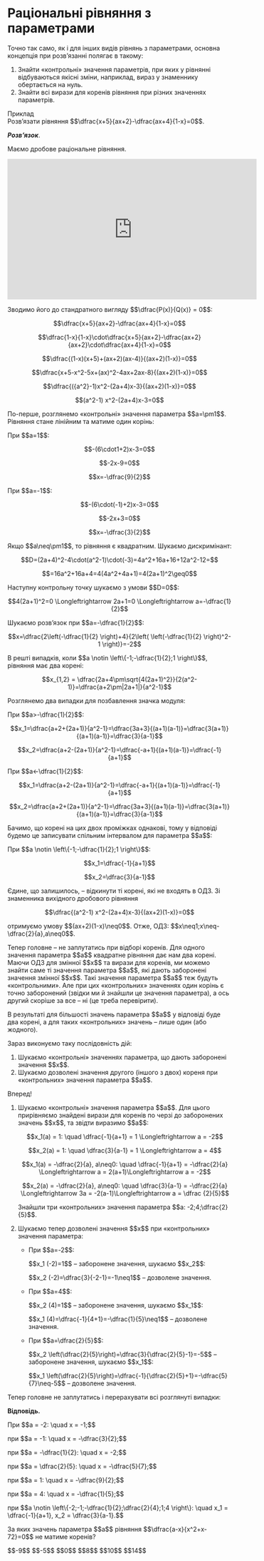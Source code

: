 # Раціональні рівняння з параметрами

<p>Точно так само, як і для інших видів рівнянь з параметрами, основна концепція при розв’язанні полягає в такому: </p>

<ol>
<li>Знайти «контрольнi» значення параметрiв, при яких у рівнянні вiдбуваються якiснi змiни, наприклад, вираз у знаменнику обертається на нуль.</li>
<li>Знайти всi вирази для коренiв рiвняння при рiзних значеннях параметрiв.</li>
</ol>

<div class="space">
<div class="task-wrap">
<span class="task">Приклад</span>
<div class="task-text">
Розв’язати рівняння $$\dfrac{x+5}{ax+2}-\dfrac{ax+4}{1-x}=0$$. 
<p><b><i>Розв’язок</i></b>.</p>
<p>Маємо дробове раціональне рівняння.</p>
<p><div class="fluidMedia">
<iframe align="center" width="560" height="315" src="https://www.youtube.com/embed/mbOe51sfq7o" frameborder="0" allowfullscreen></iframe>
</div>
<div class="popup">
</div>
</p>
<p>Зводимо його до стандратного вигляду $$\dfrac{P(x)}{Q(x)} = 0$$:</p>
<p align="center">$$\dfrac{x+5}{ax+2}-\dfrac{ax+4}{1-x}=0$$</p>
<p align="center">$$\dfrac{1-x}{1-x}\cdot\dfrac{x+5}{ax+2}-\dfrac{ax+2}{ax+2}\cdot\dfrac{ax+4}{1-x}=0$$</p>
<p align="center">$$\dfrac{(1-x)(x+5)+(ax+2)(ax-4)}{(ax+2)(1-x)}=0$$</p>
<p align="center">$$\dfrac{x+5-x^2-5x+(ax)^2-4ax+2ax-8}{(ax+2)(1-x)}=0$$</p>
<p align="center">$$\dfrac{({a^2}-1)x^2-(2a+4)x-3}{(ax+2)(1-x)}=0$$</p>
<p align="center">$$(a^2-1) x^2-(2a+4)x-3=0$$</p>
<p>По-перше, розглянемо «контрольні» значення параметра $$a=\pm1$$. Рівняння стане лінійним та матиме один корінь:</p>
<p>При $$a=1$$:</p>
<p align="center">$$-(6\cdot1+2)x-3=0$$</p>
<p align="center">$$-2x-9=0$$</p>
<p align="center">$$x=-\dfrac{9}{2}$$</p>
<p>При $$a=-1$$:</p>
<p align="center">$$-(6\cdot(-1)+2)x-3=0$$</p>
<p align="center">$$-2x+3=0$$</p>
<p align="center">$$x=-\dfrac{3}{2}$$</p>
<p>Якщо $$a\neq\pm1$$, то рівняння є квадратним. Шукаємо дискримінант:</p>
<p align="center">$$D=(2a+4)^2-4\cdot(a^2-1)\cdot(-3)=4a^2+16a+16+12a^2-12=$$</p>
<p align="center">$$=16a^2+16a+4=4(4a^2+4a+1)=4(2a+1)^2\geq0$$</p>
<p>Наступну контрольну точку шукаємо з умови $$D=0$$:</p>
<p align="center">$$4(2a+1)^2=0 \Longleftrightarrow 2a+1=0 \Longleftrightarrow a=-\dfrac{1}{2}$$</p>
<p>Шукаємо розв’язок при $$a=-\dfrac{1}{2}$$:</p>
<p align="center">$$x=\dfrac{2\left(-\dfrac{1}{2} \right)+4}{2\left( \left(-\dfrac{1}{2} \right)^2-1 \right)}=-2$$</p>
<p>В решті випадків, коли $$a \notin \left\{-1;-\dfrac{1}{2};1 \right\}$$, рівняння має два корені:</p>
<p align="center">$$x_{1,2} = \dfrac{2a+4\pm\sqrt{4(2a+1)^2}}{2(a^2-1)}=\dfrac{a+2\pm|2a+1|}{a^2-1}$$</p>
<p>Розглянемо два випадки для позбавлення значка модуля:</p>
<p>При $$a>-\dfrac{1}{2}$$:</p>
<p align="center">$$x_1=\dfrac{a+2+(2a+1)}{a^2-1}=\dfrac{3a+3}{(a+1)(a-1)}=\dfrac{3(a+1)}{(a+1)(a-1)}=\dfrac{3}{a-1}$$</p>
<p align="center">$$x_2=\dfrac{a+2-(2a+1)}{a^2-1}=\dfrac{-a+1}{(a+1)(a-1)}=\dfrac{-1}{a+1}$$</p>
<p>При $$a<-\dfrac{1}{2}$$:</p>
<p align="center">$$x_1=\dfrac{a+2-(2a+1)}{a^2-1}=\dfrac{-a+1}{(a+1)(a-1)}=\dfrac{-1}{a+1}$$</p>
<p align="center">$$x_2=\dfrac{a+2+(2a+1)}{a^2-1}=\dfrac{3a+3}{(a+1)(a-1)}=\dfrac{3(a+1)}{(a+1)(a-1)}=\dfrac{3}{a-1}$$</p>
<p>Бачимо, що корені на цих двох проміжках однакові, тому у відповіді будемо це записувати спільним інтервалом для параметра $$a$$:</p>
<p>При $$a \notin \left\{-1;-\dfrac{1}{2};1 \right\}$$:</p>
<p align="center">$$x_1=\dfrac{-1}{a+1}$$</p>
<p align="center">$$x_2=\dfrac{3}{a-1}$$</p>
<p>Єдине, що залишилось, – відкинути ті корені, які не входять в ОДЗ. Зі знаменника вихідного дробового рівняння</p>
<p align="center">$$\dfrac{(a^2-1) x^2-(2a+4)x-3}{(ax+2)(1-x)}=0$$</p>
<p>отримуємо умову $$(ax+2)(1-x)\neq0$$. Отже, ОДЗ: $$x\neq1;x\neq-\dfrac{2}{a},a\neq0$$.</p>
<p>Тепер головне – не заплутатись при відборі коренів. Для одного значення параметра $$a$$ квадратне рівняння дає нам два корені. Маючи ОДЗ для змінної $$x$$ та вирази для коренів, ми можемо знайти саме ті значення параметра $$a$$, які дають заборонені значення змінної $$x$$. Такі значення параметра $$a$$ теж будуть «контрольними». Але при цих «контрольних» значеннях один корінь є точно заборонений (звідки ми й знайшли це значення параметра), а ось другий скоріше за все – ні (це треба перевірити).</p>
<p>В результаті для більшості значень параметра $$a$$ у відповіді буде два корені, а для таких «контрольних» значень – лише один (або жодного).</p>
<p>Зараз виконуємо таку послідовність дій:</p>
<ol>
<li>Шукаємо «контрольні» значеннях параметра, що дають заборонені значення $$x$$.</li>
<li>Шукаємо дозволені значення другого (іншого з двох) кореня при «контрольних» значення параметра $$a$$.</li>
</ol>
<p>Вперед!</p>
<ol>
<li>Шукаємо «контрольні» значення параметра $$a$$. Для цього прирівняємо знайдені вирази для коренів по черзі до заборонених значень $$x$$, та звідти виразимо $$a$$:</li>
<p align="center">$$x_1(a) = 1:  \quad \dfrac{-1}{a+1} = 1 \Longleftrightarrow a = -2$$<p>
<p align="center">$$x_2(a) = 1:  \quad \dfrac{3}{a-1} = 1 \Longleftrightarrow a = 4$$<p>
<p align="center">$$x_1(a) = -\dfrac{2}{a}, a\neq0:  \quad \dfrac{-1}{a+1} = -\dfrac{2}{a} \Longleftrightarrow a = 2(a+1)\Longleftrightarrow a = -2$$<p>
<p align="center">$$x_2(a) = -\dfrac{2}{a}, a\neq0:  \quad \dfrac{3}{a-1} = -\dfrac{2}{a} \Longleftrightarrow 3a = -2(a-1)\Longleftrightarrow a = \dfrac {2}{5}$$<p>
<p>Знайшли три «контрольних» значення параметра $$a: -2;4;\dfrac{2}{5}$$.</p>
<li>Шукаємо тепер дозволені значення $$x$$ при «контрольних» значення параметра:</li>
<ul>
<li>При $$a=-2$$:</li>
<p>$$x_1 (-2)=1$$ – заборонене значення, шукаємо $$x_2$$:</p>
<p>$$x_2 (-2)=\dfrac{3}{-2-1}=-1\neq1$$ – дозволене значення.</p>
<li>При $$a=4$$:</li>
<p>$$x_2 (4)=1$$ – заборонене значення, шукаємо $$x_1$$:</p>
<p>$$x_1 (4)=\dfrac{-1}{4+1}=-\dfrac{1}{5}\neq1$$ – дозволене значення.</p>
<li>При $$a=\dfrac{2}{5}$$:</li>
<p>$$x_2 \left(\dfrac{2}{5}\right)=\dfrac{3}{\dfrac{2}{5}-1}=-5$$ – заборонене значення, шукаємо $$x_1$$:</p>
<p>$$x_1 \left(\dfrac{2}{5}\right)=\dfrac{-1}{\dfrac{2}{5}+1}=-\dfrac{5}{7}\neq-5$$ – дозволене значення.</p>
</ul>
</ol>
<p>Тепер головне не заплутатись і перерахувати всі розглянуті випадки:</p>
<b>Вiдповiдь.</b> 
<p>При $$a = -2: \quad x = -1;$$</p>
<p>при $$a = -1: \quad x = -\dfrac{3}{2};$$</p>
<p>при $$a = -\dfrac{1}{2}: \quad x = -2;$$</p>
<p>при $$a = \dfrac{2}{5}: \quad x = -\dfrac{5}{7};$$</p>
<p>при $$a = 1: \quad x = -\dfrac{9}{2};$$</p>
<p>при $$a = 4: \quad x = -\dfrac{1}{5};$$</p>
<p>при $$a \notin \left\{-2;-1;-\dfrac{1}{2};\dfrac{2}{4};1;4 \right\}: \quad x_1 = \dfrac{-1}{a+1}, x_2 = \dfrac{3}{a-1}.$$</p></div>
</div>
</div>
</div>

<quiz correctLabel="correct" incorrectLabel="incorrect" checkLabel="check">
 <question multiple>
        <p>За яких значень параметра $$a$$ рівняння $$\dfrac{a-x}{x^2+x-72}=0$$ не матиме коренів?</p>
        <answer correct>$$-9$$</answer>
        <answer>$$-5$$</answer>
        <answer>$$0$$</answer>
        <answer correct>$$8$$</answer>
        <answer>$$10$$</answer>
        <answer>$$14$$</answer>
</question>
</quiz>